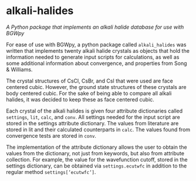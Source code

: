 # alkali-halides
*A Python package that implements an alkali halide database for use with BGWpy*

For ease of use with BGWpy, a python package called `alkali_halides` was written that
implements twenty alkali halide crystals as objects that hold the information needed to
generate input scripts for calculations, as well as some additional information about convergence, and properties from Song & Williams.  

The crystal structures of CsCl, CsBr, and CsI that were used are face centered cubic. However,
the ground state structures of these crystals are body centered cubic. For the sake of being able
to compare all alkali halides, it was decided to keep these as face centered cubic.  

Each crystal of the alkali halides is given four attribute dictionaries called `settings`, `lit`,
`calc`, and `conv`. All settings needed for the input script are stored in the settings attribute
dictionary. The values from literature are stored in lit and their calculated counterparts in `calc`. The values found from convergence tests are stored in `conv`.  

The implementation of the attribute dictionary allows the user to obtain the values from the
dictionary, not just from keywords, but also from attribute collection. For example, the value for the wavefunction cutoff, stored in the settings dictionary, can be obtained via `settings.ecutwfc` in addition to the regular method `settings[’ecutwfc’]`.